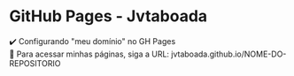 # GitHub Pages - Jvtaboada
:heavy_check_mark: Configurando "meu domínio" no GH Pages <br>
:link: Para acessar minhas páginas, siga a URL: jvtaboada.github.io/NOME-DO-REPOSITORIO
